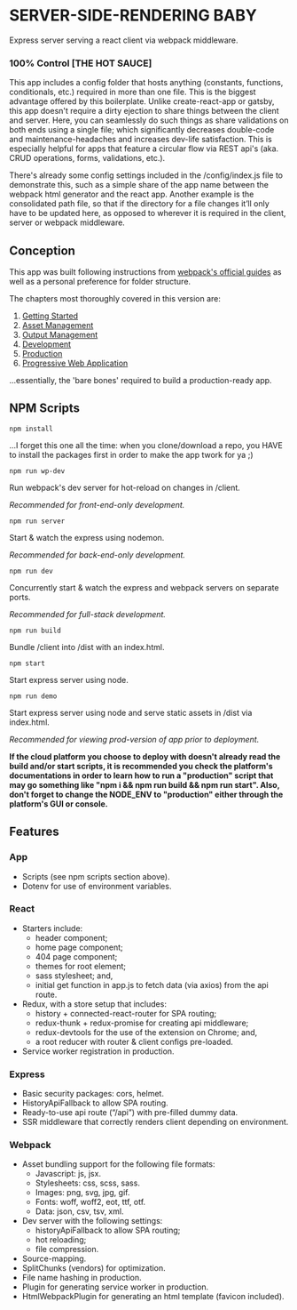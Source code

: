 # SERVER-SIDE-RENDERING BABY

Express server serving a react client via webpack middleware.

### 100% Control [THE HOT SAUCE]

This app includes a config folder that hosts anything (constants, functions, conditionals, etc.) required in more than one file. This is the biggest advantage offered by this boilerplate. Unlike create-react-app or gatsby, this app doesn't require a dirty ejection to share things between the client and server. Here, you can seamlessly do such things as share validations on both ends using a single file; which significantly decreases double-code and maintenance-headaches and increases dev-life satisfaction. This is especially helpful for apps that feature a circular flow via REST api's (aka. CRUD operations, forms, validations, etc.).

There's already some config settings included in the /config/index.js file to demonstrate this, such as a simple share of the app name between the webpack html generator and the react app. Another example is the consolidated path file, so that if the directory for a file changes it’ll only have to be updated here, as opposed to wherever it is required in the client, server or webpack middleware.

## Conception

This app was built following instructions from [webpack's official guides](https://webpack.js.org/guides/) as well as a personal preference for folder structure.

The chapters most thoroughly covered in this version are:

1. [Getting Started](https://webpack.js.org/guides/getting-started/)
2. [Asset Management](https://webpack.js.org/guides/asset-management/)
3. [Output Management](https://webpack.js.org/guides/output-management/)
4. [Development](https://webpack.js.org/guides/development/)
5. [Production](https://webpack.js.org/guides/production/)
6. [Progressive Web Application](https://webpack.js.org/guides/progressive-web-application/)

...essentially, the 'bare bones' required to build a production-ready app.

## NPM Scripts

`npm install`

...I forget this one all the time: when you clone/download a repo, you HAVE to install the packages first in order to make the app twork for ya ;)

`npm run wp-dev`

Run webpack's dev server for hot-reload on changes in /client.

_Recommended for front-end-only development._

`npm run server`

Start & watch the express using nodemon.

_Recommended for back-end-only development._

`npm run dev`

Concurrently start & watch the express and webpack servers on separate ports.

_Recommended for full-stack development._

`npm run build`

Bundle /client into /dist with an index.html.

`npm start`

Start express server using node.

`npm run demo`

Start express server using node and serve static assets in /dist via index.html.

_Recommended for viewing prod-version of app prior to deployment._

**If the cloud platform you choose to deploy with doesn't already read the build and/or start scripts, it is recommended you check the platform's documentations in order to learn how to run a "production" script that may go something like "npm i && npm run build && npm run start". Also, don't forget to change the NODE_ENV to "production" either through the platform's GUI or console.**

## Features

### App

- Scripts (see npm scripts section above).
- Dotenv for use of environment variables.

### React

- Starters include:
  - header component;
  - home page component;
  - 404 page component;
  - themes for root element;
  - sass stylesheet; and,
  - initial get function in app.js to fetch data (via axios) from the api route.
- Redux, with a store setup that includes:
  - history + connected-react-router for SPA routing;
  - redux-thunk + redux-promise for creating api middleware;
  - redux-devtools for the use of the extension on Chrome; and,
  - a root reducer with router & client configs pre-loaded.
- Service worker registration in production.

### Express

- Basic security packages: cors, helmet.
- HistoryApiFallback to allow SPA routing.
- Ready-to-use api route (“/api”) with pre-filled dummy data.
- SSR middleware that correctly renders client depending on environment.

### Webpack

- Asset bundling support for the following file formats:
  - Javascript: js, jsx.
  - Stylesheets: css, scss, sass.
  - Images: png, svg, jpg, gif.
  - Fonts: woff, woff2, eot, ttf, otf.
  - Data: json, csv, tsv, xml.
- Dev server with the following settings:
  - historyApiFallback to allow SPA routing;
  - hot reloading;
  - file compression.
- Source-mapping.
- SplitChunks (vendors) for optimization.
- File name hashing in production.
- Plugin for generating service worker in production.
- HtmlWebpackPlugin for generating an html template (favicon included).
